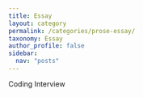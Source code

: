```yaml
---
title: Essay
layout: category
permalink: /categories/prose-essay/
taxonomy: Essay
author_profile: false
sidebar:
  nav: "posts"
---
```


Coding Interview
